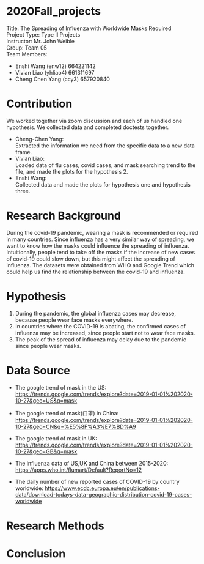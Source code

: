 # 2020Fall_projects
Title: The Spreading of Influenza with Worldwide Masks Required  
Project Type: Type II Projects  
Instructor: Mr. John Weible  
Group: Team 05  
Team Members:
- Enshi Wang (enw12) 664221142  
- Vivian Liao (yhliao4) 661311697
- Cheng Chen Yang (ccy3) 657920840
# Contribution
We worked together via zoom discussion and each of us handled one hypothesis. We collected data and completed doctests together.
- Cheng-Chen Yang:  
Extracted the information we need from the specific data to a new data frame.
- Vivian Liao:  
Loaded data of flu cases, covid cases, and mask searching trend to the file, and made the plots for the hypothesis 2.
- Enshi Wang:   
Collected data and made the plots for hypothesis one and hypothesis three.

# Research Background
During the covid-19 pandemic, wearing a mask is recommended or required in many countries. Since influenza has a very similar way of spreading, we want to know how the masks could influence the spreading of influenza. Intuitionally, people tend to take off the masks if the increase of new cases of covid-19 could slow down, but this might affect the spreading of influenza. The datasets were obtained from WHO and Google Trend which could help us find the relationship between the covid-19 and influenza.

# Hypothesis
1) During the pandemic, the global influenza cases may decrease, because people wear face masks everywhere.  
2) In countries where the COVID-19 is abating, the confirmed cases of influenza may be increased, since people start not to wear face masks.  
3) The peak of the spread of influenza may delay due to the pandemic since people wear masks.  

# Data Source
- The google trend of mask in the US:  
https://trends.google.com/trends/explore?date=2019-01-01%202020-10-27&geo=US&q=mask  
  
- The google trend of mask(口罩) in China:  
https://trends.google.com/trends/explore?date=2019-01-01%202020-10-27&geo=CN&q=%E5%8F%A3%E7%BD%A9  
  
- The google trend of mask in UK:  
https://trends.google.com/trends/explore?date=2019-01-01%202020-10-27&geo=GB&q=mask  
  
- The influenza data of US,UK and China between 2015-2020:  
https://apps.who.int/flumart/Default?ReportNo=12  
 
- The daily number of new reported cases of COVID-19 by country worldwide:
https://www.ecdc.europa.eu/en/publications-data/download-todays-data-geographic-distribution-covid-19-cases-worldwide
  
# Research Methods


# Conclusion